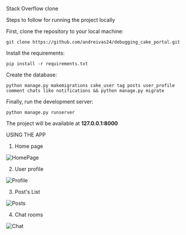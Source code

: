 Stack Overflow clone

Steps to follow for running the project locally

First, clone the repository to your local machine:

    git clone https://github.com/andreivas24/debugging_cake_portal.git

Install the requirements:

    pip install -r requirements.txt

Create the database:

    python manage.py makemigrations cake_user tag posts user_profile comment chats like notifications && python manage.py migrate

Finally, run the development server:

    python manage.py runserver

The project will be available at **127.0.0.1:8000**


USING THE APP

1. Home page

![HomePage](https://user-images.githubusercontent.com/92268035/224705488-635f3244-b476-4da9-8f2d-cb25fb9dc2b0.jpeg)

2. User profile

![Profile](https://user-images.githubusercontent.com/92268035/224705306-025636ba-7e86-495c-9504-d02b9cbdb41b.jpeg)

3. Post's List

![Posts](https://user-images.githubusercontent.com/92268035/224705599-d56ade2c-ce5f-40ca-b6ba-476c1486b630.jpeg)

4. Chat rooms

![Chat](https://user-images.githubusercontent.com/92268035/224705652-819849dd-fff7-4901-a961-e68cb6f2b64c.jpeg)


